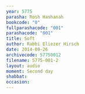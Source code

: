 ```yaml
---
year: 5775
parasha: Rosh Hashanah
bookcode: "0"
fullparashacode: "001"
parashacode: "001"
title: Soft
author: Rabbi Eliezer Hirsch
date: 2014-09-26
archivecode: 57750012
filename: 5775-001-2
layout: audio
moment: Second day
shabbat: 
occasion: 
---
```

